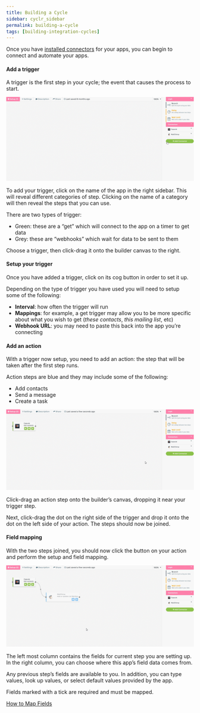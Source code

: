 ```yaml
---
title: Building a Cycle
sidebar: cyclr_sidebar
permalink: building-a-cycle
tags: [building-integration-cycles]
---
```


Once you have [installed connectors](./installing-connectors) for your apps, you can begin to connect and automate your apps.

#### Add a trigger

A trigger is the first step in your cycle; the event that causes the process to start.

![](./images/add-trigger.gif)

To add your trigger, click on the name of the app in the right sidebar. This will reveal different categories of step. Clicking on the name of a category will then reveal the steps that you can use.

There are two types of trigger:

*   Green: these are a “get” which will connect to the app on a timer to get data
*   Grey: these are “webhooks” which wait for data to be sent to them

Choose a trigger, then click-drag it onto the builder canvas to the right.

#### Setup your trigger

Once you have added a trigger, click on its cog button in order to set it up.

Depending on the type of trigger you have used you will need to setup some of the following:

*   **Interval**: how often the trigger will run
*   **Mappings**: for example, a get trigger may allow you to be more specific about what you wish to get (_these contacts_, _this mailing list_, etc)
*   **Webhook URL**: you may need to paste this back into the app you’re connecting

#### Add an action

With a trigger now setup, you need to add an action: the step that will be taken after the first step runs.

Action steps are blue and they may include some of the following:

*   Add contacts
*   Send a message
*   Create a task

![](./images/add-action.gif)

Click-drag an action step onto the builder’s canvas, dropping it near your trigger step.

Next, click-drag the dot on the right side of the trigger and drop it onto the dot on the left side of your action. The steps should now be joined.

#### Field mapping

With the two steps joined, you should now click the button on your action and perform the setup and field mapping.

![](./images/add-field-mapping.gif)

The left most column contains the fields for current step you are setting up. In the right column, you can choose where this app’s field data comes from.

Any previous step’s fields are available to you. In addition, you can type values, look up values, or select default values provided by the app.

Fields marked with a tick are required and must be mapped.

[How to Map Fields](./field-mapping)
